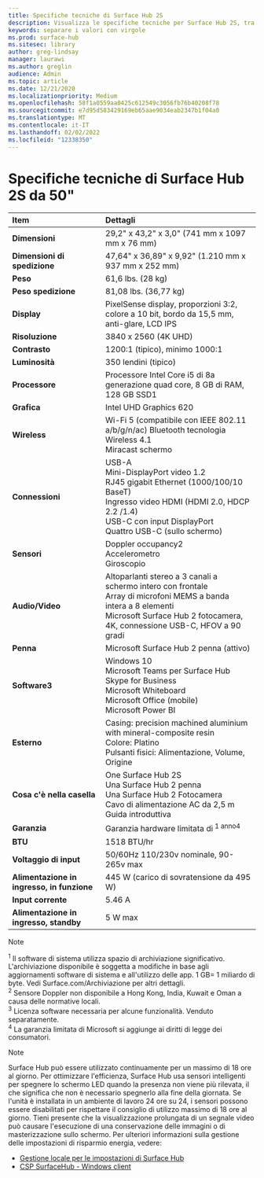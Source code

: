 ```yaml
---
title: Specifiche tecniche di Surface Hub 2S
description: Visualizza le specifiche tecniche per Surface Hub 2S, tra cui penna, fotocamera e specifiche facoltative della batteria mobile.
keywords: separare i valori con virgole
ms.prod: surface-hub
ms.sitesec: library
author: greg-lindsay
manager: laurawi
ms.author: greglin
audience: Admin
ms.topic: article
ms.date: 12/21/2020
ms.localizationpriority: Medium
ms.openlocfilehash: 58f1a0559aa0425c612549c3056fb76b40208f78
ms.sourcegitcommit: e7d95d583429169eb65aae9034eab2347b1f04a0
ms.translationtype: MT
ms.contentlocale: it-IT
ms.lasthandoff: 02/02/2022
ms.locfileid: "12338350"
---
```

# <a name="surface-hub-2s-50-inch-tech-specs"></a>Specifiche tecniche di Surface Hub 2S da 50"

| Item | Dettagli |
|:------ |:--------- |
|**Dimensioni**| 29,2" x 43,2" x 3,0" (741 mm x 1097 mm x 76 mm) |
|**Dimensioni di spedizione**| 47,64" x 36,89" x 9,92" (1.210 mm x 937 mm x 252 mm)|
|**Peso**| 61,6 lbs. (28 kg) |
|**Peso spedizione**| 81,08 lbs. (36,77 kg) |
|**Display**| PixelSense display, proporzioni 3:2, colore a 10 bit, bordo da 15,5 mm, anti-glare, LCD IPS |
|**Risoluzione**| 3840 x 2560 (4K UHD) |
|**Contrasto**| 1200:1 (tipico), minimo 1000:1 |
|**Luminosità**| 350 lendini (tipico)  |
|**Processore**| Processore Intel Core i5 di 8a generazione quad core, 8 GB di RAM, 128 GB SSD1<sup></sup> |
|**Grafica**| Intel UHD Graphics 620 |
|**Wireless**| Wi-Fi 5 (compatibile con IEEE 802.11 a/b/g/n/ac) Bluetooth tecnologia Wireless 4.1 <br> Miracast schermo |
|**Connessioni**| USB-A <br> Mini-DisplayPort video 1.2 <br> RJ45 gigabit Ethernet (1000/100/10 BaseT) <br> Ingresso video HDMI (HDMI 2.0, HDCP 2.2 /1.4) <br> USB-C con input DisplayPort <br> Quattro USB-C (sullo schermo) |
|**Sensori**| Doppler occupancy2<sup></sup> <br> Accelerometro <br> Giroscopio |
|**Audio/Video**| Altoparlanti stereo a 3 canali a schermo intero con frontale <br> Array di microfoni MEMS a banda intera a 8 elementi <br> Microsoft Surface Hub 2 fotocamera, 4K, connessione USB-C, HFOV a 90 gradi |
|**Penna**| Microsoft Surface Hub 2 penna (attivo) |
|**Software3<sup></sup>**| Windows 10 <br> Microsoft Teams per Surface Hub <br> Skype for Business <br> Microsoft Whiteboard <br> Microsoft Office (mobile) <br> Microsoft Power BI |
|**Esterno**| Casing: precision machined aluminium with mineral-composite resin <br> Colore: Platino <br> Pulsanti fisici: Alimentazione, Volume, Origine |
|**Cosa c'è nella casella**| One Surface Hub 2S <br> Una Surface Hub 2 penna  <br> Una Surface Hub 2 Fotocamera <br> Cavo di alimentazione AC da 2,5 m <br> Guida introduttiva |
|**Garanzia**| Garanzia hardware limitata di<sup> 1 anno4</sup> |
|**BTU**| 1518 BTU/hr |
|**Voltaggio di input**| 50/60Hz 110/230v nominale, 90-265v max |
|**Alimentazione in ingresso, in funzione**| 445 W (carico di sovratensione da 495 W) |
|**Input corrente**| 5.46 A |
|**Alimentazione in ingresso, standby**| 5 W max  |

> [!NOTE]
> <sup>1</sup> Il software di sistema utilizza spazio di archiviazione significativo. L'archiviazione disponibile è soggetta a modifiche in base agli aggiornamenti software di sistema e all'utilizzo delle app. 1 GB= 1 miliardo di byte. Vedi Surface.com/Archiviazione per altri dettagli. <br> <sup>2</sup> Sensore Doppler non disponibile a Hong Kong, India, Kuwait e Oman a causa delle normative locali.
<br> <sup>3</sup> Licenza software necessaria per alcune funzionalità. Venduto separatamente.<br> <sup>4</sup> La garanzia limitata di Microsoft si aggiunge ai diritti di legge dei consumatori. 

> [!NOTE]
> Surface Hub può essere utilizzato continuamente per un massimo di 18 ore al giorno. Per ottimizzare l'efficienza, Surface Hub usa sensori intelligenti per spegnere lo schermo LED quando la presenza non viene più rilevata, il che significa che non è necessario spegnerlo alla fine della giornata. Se l'unità è installata in un ambiente di lavoro 24 ore su 24, i sensori possono essere disabilitati per rispettare il consiglio di utilizzo massimo di 18 ore al giorno. Tieni presente che la visualizzazione prolungata di un segnale video può causare l'esecuzione di una conservazione delle immagini o di masterizzazione sullo schermo. Per ulteriori informazioni sulla gestione delle impostazioni di risparmio energia, vedere:
>
> - [Gestione locale per le impostazioni di Surface Hub](local-management-surface-hub-settings.md)
> - [CSP SurfaceHub - Windows client](/windows/client-management/mdm/surfacehub-csp)
